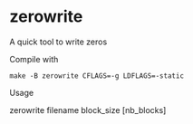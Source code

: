 # zerowrite
A quick tool to write zeros

Compile with

    make -B zerowrite CFLAGS=-g LDFLAGS=-static
    
Usage

   zerowrite filename block_size [nb_blocks]
